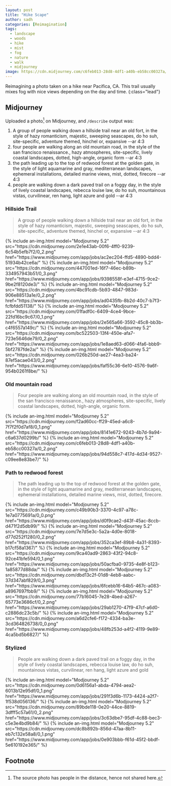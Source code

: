 ```yaml
---
layout: post
title: "Hike Scape"
author: sadh
categories: [Reimagination]
tags:
  - landscape
  - woods
  - hike
  - mist
  - fog
  - nature
  - walk
  - midjourney
image: https://cdn.midjourney.com/c6feb013-28d8-4df1-a40b-eb58cc00327a/0_2.png
---
```


Reimagining a photo taken on a hike near Pacifica, CA. This trail usually mixes
fog with nice views depending on the day and time.
{:class="lead"}


## Midjourney

Uploaded a photo[^fn1] on Midjourney, and `/describe` output was: 


1. A group of people walking down a hillside trail near an old fort, in the 
  style of hazy romanticism, majestic, sweeping seascapes, do ho suh, 
  site-specific, adventure themed, hinchel or, expansive --ar 4:3
3. four people are walking along an old mountain road, in the style of the san 
  francisco renaissance., hazy atmospheres, site-specific, lively coastal 
  landscapes, dotted, high-angle, organic form --ar 4:3
3. the path leading up to the top of redwood forest at the golden gate, in the 
  style of light aquamarine and gray, mediterranean landscapes, ephemeral 
  installations, detailed marine views, mist, dotted, firecore --ar 4:3
4. people are walking down a dark paved trail on a foggy day, in the style of
  lively coastal landscapes, rebecca louise law, do ho suh, mountainous vistas, 
  curvilinear, ren hang, light azure and gold --ar 4:3


### Hillside Trail

> A group of people walking down a hillside trail near an old fort, in the style 
> of hazy romanticism, majestic, sweeping seascapes, do ho suh, site-specific, 
> adventure themed, hinchel or, expansive --ar 4:3

<div class="row row-cols-1 row-cols-md-2">
{% include an-img.html model="Modjourney 5.2"
src="https://cdn.midjourney.com/2e1e43ab-00f6-4ff0-9239-6c54b5efb7f2/0_2.png"
href="https://www.midjourney.com/app/jobs/ac2ec204-ffd5-4890-bdd4-51934b42ce6a/"
%}
{% include an-img.html model="Modjourney 5.2"
src="https://cdn.midjourney.com/447001ed-16f7-46ec-b89b-334957943b51/0_3.png"
href="https://www.midjourney.com/app/jobs/9398558f-e3ef-4715-9ce2-9be2f8120de3/"
%}
{% include an-img.html model="Modjourney 5.2"
src="https://cdn.midjourney.com/4bc91cdb-5b93-4847-983d-906e88513a1e/0_2.png"
href="https://www.midjourney.com/app/jobs/ad0435fb-8b2d-40c7-b7f3-fcfbfdd51138/"
%}
{% include an-img.html model="Modjourney 5.2"
src="https://cdn.midjourney.com/01fadf0c-6409-4ce4-9bce-22fd16bc9c67/0_1.png"
href="https://www.midjourney.com/app/jobs/2e565a66-3592-45c8-bb3b-c4f6557a149c/"
%}
{% include an-img.html model="Modjourney 5.2"
src="https://cdn.midjourney.com/bc522503-13f4-450e-afa7-723e5646de79/0_2.png"
href="https://www.midjourney.com/app/jobs/1e8aed63-d066-4fa6-bbb9-5bf2787fde2a/"
%}
{% include an-img.html model="Modjourney 5.2"
src="https://cdn.midjourney.com/026b250d-ae27-4ea3-ba24-87ef5acae043/0_2.png"
href="https://www.midjourney.com/app/jobs/faf55c36-6e10-4576-9a6f-954b0261f8be/"
%}
</div>

### Old mountain road

> Four people are walking along an old mountain road, in the style of the san 
> francisco renaissance., hazy atmospheres, site-specific, lively coastal 
> landscapes, dotted, high-angle, organic form.

<div class="row row-cols-1 row-cols-md-2">
{% include an-img.html model="Modjourney 5.2"
src="https://cdn.midjourney.com/f2ad60cc-ff29-45ed-a6c8-7f7f2f0d7af8/0_1.png"
href="https://www.midjourney.com/app/jobs/8141e672-9243-4b7d-9a94-c6a637d0299b/"
%}
{% include an-img.html model="Modjourney 5.2"
src="https://cdn.midjourney.com/c6feb013-28d8-4df1-a40b-eb58cc00327a/0_2.png"
href="https://www.midjourney.com/app/jobs/94d558c7-417d-4d34-9527-c09ee8e83be7/"
%}
</div>

### Path to redwood forest

> The path leading up to the top of redwood forest at the golden gate, in the 
> style of light aquamarine and gray, mediterranean landscapes, ephemeral 
> installations, detailed marine views, mist, dotted, firecore.


<div class="row row-cols-1 row-cols-md-2">
{% include an-img.html model="Modjourney 5.2"
src="https://cdn.midjourney.com/c49b90b3-3370-4c97-a78c-1e7a0775691a/0_0.png"
href="https://www.midjourney.com/app/jobs/d0f9cae2-d43f-45ac-8ccb-d471f2d5db99/"
%}
{% include an-img.html model="Modjourney 5.2"
src="https://cdn.midjourney.com/7e7d5e3c-5a2a-4d0e-8018-d77d252f1280/0_2.png"
href="https://www.midjourney.com/app/jobs/352ca3ef-89b8-4a31-8393-b17cf58a1367/"
%}
{% include an-img.html model="Modjourney 5.2"
src="https://cdn.midjourney.com/9ca40ad9-2863-43f2-94c8-92ce41bfe594/0_1.png"
href="https://www.midjourney.com/app/jobs/50acfba0-9735-4e8f-b123-1a85877d88da/"
%}
{% include an-img.html model="Modjourney 5.2"
src="https://cdn.midjourney.com/dbd13c2f-01d8-4eb8-aabc-37d347abf829/0_3.png"
href="https://www.midjourney.com/app/jobs/6fcebb16-64b5-467c-a083-a8967697fbb9/"
%}
{% include an-img.html model="Modjourney 5.2"
src="https://cdn.midjourney.com/77b16045-7e28-4bed-a267-65773e3686cf/0_2.png"
href="https://www.midjourney.com/app/jobs/29ab1270-47f9-47cf-a6d0-c2886dc23c5b/"
%}
{% include an-img.html model="Modjourney 5.2"
src="https://cdn.midjourney.com/a6d2cfe6-f172-4334-ba3e-3cd364826738/0_0.png"
href="https://www.midjourney.com/app/jobs/48fb253d-a4f2-4119-9e89-4ca5bd5b6827/"
%}
</div>

### Stylized

> People are walking down a dark paved trail on a foggy day, in the style of 
> lively coastal landscapes, rebecca louise law, do ho suh, mountainous vistas, 
> curvilinear, ren hang, light azure and gold


<div class="row row-cols-1 row-cols-md-3">
{% include an-img.html model="Modjourney 5.2"
src="https://cdn.midjourney.com/0d6156a1-abda-4794-aea2-6013b12e95df/0_1.png"
href="https://www.midjourney.com/app/jobs/291f3d6b-1173-4424-a2f7-1f538d056136/"
%}
{% include an-img.html model="Modjourney 5.2"
src="https://cdn.midjourney.com/89bde118-0e20-44ce-8819-3dfff5c57a61/0_2.png"
href="https://www.midjourney.com/app/jobs/3c63dbe7-95df-4c88-bec3-c5e3e4bd9b84/"
%}
{% include an-img.html model="Modjourney 5.2"
src="https://cdn.midjourney.com/dc8b892b-856d-47aa-8b11-eb7c132e58a8/0_1.png"
href="https://www.midjourney.com/app/jobs/0e903bbb-f61d-45f2-bbdf-5e610192e365/"
%}
</div>


## Footnote

[^fn1]: The source photo has people in the distance, hence not shared here.